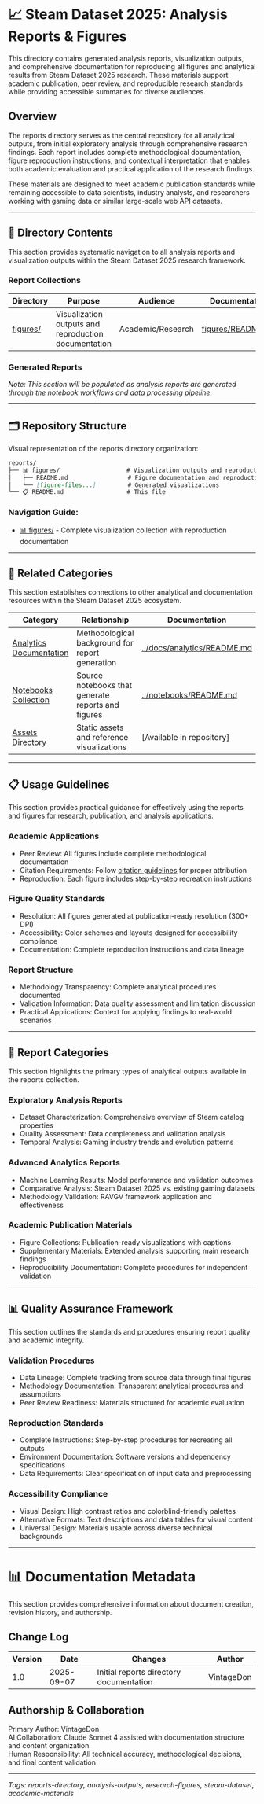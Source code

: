 <!--
---
title: "Steam Dataset 2025: Analysis Reports & Figures"
description: "Generated analysis reports, visualization outputs, and figure reproduction documentation for Steam Dataset 2025 research and academic applications"
author: "VintageDon - https://github.com/VintageDon"
ai_contributor: "Claude Sonnet 4"
date: "2025-09-07"
version: "1.0"
status: "Published"
tags:
- type: [directory-overview/analysis-reports/research-outputs]
- domain: [data-visualization/academic-figures/analysis-reports]
- tech: [matplotlib/plotly/seaborn/pandas]
- phase: [phase-5]
related_documents:
- "[Project Root](../README.md)"
- "[Documentation Hub](../docs/README.md)"
- "[Analytics Documentation](../docs/analytics/README.md)"
- "[Notebooks Collection](../notebooks/README.md)"
---
-->

# 📈 Steam Dataset 2025: Analysis Reports & Figures

This directory contains generated analysis reports, visualization outputs, and comprehensive documentation for reproducing all figures and analytical results from Steam Dataset 2025 research. These materials support academic publication, peer review, and reproducible research standards while providing accessible summaries for diverse audiences.

## Overview

The reports directory serves as the central repository for all analytical outputs, from initial exploratory analysis through comprehensive research findings. Each report includes complete methodological documentation, figure reproduction instructions, and contextual interpretation that enables both academic evaluation and practical application of the research findings.

These materials are designed to meet academic publication standards while remaining accessible to data scientists, industry analysts, and researchers working with gaming data or similar large-scale web API datasets.

---

## 📂 Directory Contents

This section provides systematic navigation to all analysis reports and visualization outputs within the Steam Dataset 2025 research framework.

### Report Collections

| Directory | Purpose | Audience | Documentation |
|---------------|-------------|--------------|-------------------|
| [figures/](figures/) | Visualization outputs and reproduction documentation | Academic/Research | [figures/README.md](figures/README.md) |

### Generated Reports

*Note: This section will be populated as analysis reports are generated through the notebook workflows and data processing pipeline.*

---

## 🗂️ Repository Structure

Visual representation of the reports directory organization:

```markdown
reports/
├── 📊 figures/                   # Visualization outputs and reproduction
│   ├── README.md                 # Figure documentation and reproduction
│   └── [figure-files...]         # Generated visualizations
└── 📋 README.md                  # This file
```

### Navigation Guide:

- [📊 figures/](figures/) - Complete visualization collection with reproduction documentation

---

## 🔗 Related Categories

This section establishes connections to other analytical and documentation resources within the Steam Dataset 2025 ecosystem.

| Category | Relationship | Documentation |
|--------------|------------------|-------------------|
| [Analytics Documentation](../docs/analytics/README.md) | Methodological background for report generation | [../docs/analytics/README.md](../docs/analytics/README.md) |
| [Notebooks Collection](../notebooks/README.md) | Source notebooks that generate reports and figures | [../notebooks/README.md](../notebooks/README.md) |
| [Assets Directory](../assets/) | Static assets and reference visualizations | [Available in repository] |

---

## 📋 Usage Guidelines

This section provides practical guidance for effectively using the reports and figures for research, publication, and analysis applications.

### Academic Applications

- Peer Review: All figures include complete methodological documentation
- Citation Requirements: Follow [citation guidelines](../docs/citation.md) for proper attribution
- Reproduction: Each figure includes step-by-step recreation instructions

### Figure Quality Standards

- Resolution: All figures generated at publication-ready resolution (300+ DPI)
- Accessibility: Color schemes and layouts designed for accessibility compliance
- Documentation: Complete reproduction instructions and data lineage

### Report Structure

- Methodology Transparency: Complete analytical procedures documented
- Validation Information: Data quality assessment and limitation discussion
- Practical Applications: Context for applying findings to real-world scenarios

---

## 🎯 Report Categories

This section highlights the primary types of analytical outputs available in the reports collection.

### Exploratory Analysis Reports

- Dataset Characterization: Comprehensive overview of Steam catalog properties
- Quality Assessment: Data completeness and validation analysis
- Temporal Analysis: Gaming industry trends and evolution patterns

### Advanced Analytics Reports

- Machine Learning Results: Model performance and validation outcomes
- Comparative Analysis: Steam Dataset 2025 vs. existing gaming datasets
- Methodology Validation: RAVGV framework application and effectiveness

### Academic Publication Materials

- Figure Collections: Publication-ready visualizations with captions
- Supplementary Materials: Extended analysis supporting main research findings
- Reproducibility Documentation: Complete procedures for independent validation

---

## 📊 Quality Assurance Framework

This section outlines the standards and procedures ensuring report quality and academic integrity.

### Validation Procedures

- Data Lineage: Complete tracking from source data through final figures
- Methodology Documentation: Transparent analytical procedures and assumptions
- Peer Review Readiness: Materials structured for academic evaluation

### Reproduction Standards

- Complete Instructions: Step-by-step procedures for recreating all outputs
- Environment Documentation: Software versions and dependency specifications
- Data Requirements: Clear specification of input data and preprocessing

### Accessibility Compliance

- Visual Design: High contrast ratios and colorblind-friendly palettes
- Alternative Formats: Text descriptions and data tables for visual content
- Universal Design: Materials usable across diverse technical backgrounds

---

# 📊 Documentation Metadata

This section provides comprehensive information about document creation, revision history, and authorship.

## Change Log

| Version | Date | Changes | Author |
|------------|----------|-------------|------------|
| 1.0 | 2025-09-07 | Initial reports directory documentation | VintageDon |

## Authorship & Collaboration

Primary Author: VintageDon  
AI Collaboration: Claude Sonnet 4 assisted with documentation structure and content organization  
Human Responsibility: All technical accuracy, methodological decisions, and final content validation

---

*Tags: reports-directory, analysis-outputs, research-figures, steam-dataset, academic-materials*
